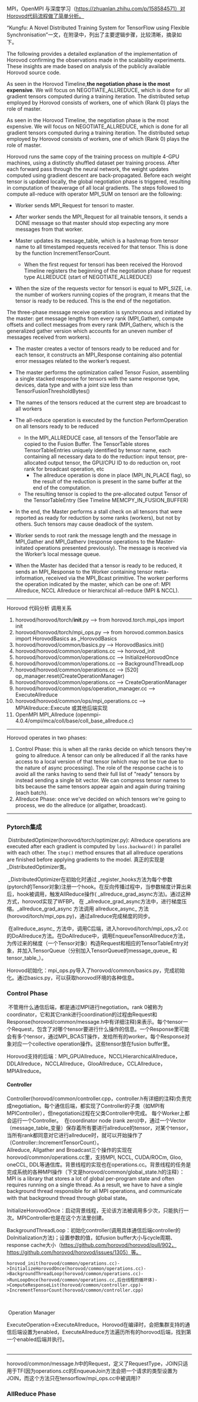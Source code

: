 MPI，OpenMPI 与深度学习（https://zhuanlan.zhihu.com/p/158584571）对Horovod代码流程做了简单分析。

“Kungfu: A Novel Distributed Training System for TensorFlow using Flexible Synchronisation”一文，在附录中，列出了主要逻辑步骤，比较清晰，摘录如下。

The following provides a detailed explanation of the implementation  of Horovod confirming the observations made in the scalability experiments. These insights are made based on analysis of the publicly available Horovod source code.

As seen in the Horovod Timeline,**the negotiation phase is the most expensive**. We will focus on NEGOTIATE_ALLREDUCE, which is done for all gradient tensors computed during a training iteration. The distributed setup employed by Horovod consists of workers, one of which (Rank 0) plays the role of master.

As seen in the Horovod Timeline, the negotiation phase is the most expensive. We will focus on NEGOTIATE_ALLREDUCE, which is done for all gradient tensors computed during a training iteration. The distributed setup employed by Horovod consists of workers, one of which (Rank 0) plays the role of master. 

Horovod runs the same copy of the training process on multiple 4-GPU machines, using a distinctly shuffled dataset per training process. After each forward pass through the neural network, the weight updates computed using gradient descent are back-propagated. Before each weight tensor is updated locally, the global negotiation phase is triggered, resulting in computation of theaverage of all local gradients. The steps followed to compute  all-reduce with operator MPI_SUM on tensori are the following:

+ Worker sends MPI_Request for tensori to master.

+ After worker sends the MPI_Request for all trainable tensors, it sends a DONE message so that
  master should stop expecting any more messages from that worker.

+ Master updates its message_table, which is a hashmap from tensor name to all timestamped requests received for that tensor. This is done by the function IncrementTensorCount.
    * When the first request for tensori has been received the Horovod Timeline registers the beginning of the negotiation phase for request type ALLREDUCE (start of NEGOTIATE_ALLREDUCE)
* When the size of the requests vector for tensori is equal to MPI_SIZE, i.e. the number of workers running copies of the program, it means that the tensor is ready to be reduced. This is the end of the negotiation.
  

The three-phase message receive operation is synchronous and initiated by the master: get message lengths from every rank (MPI_Gather), compute offsets and collect messages from every rank (MPI_Gatherv, which is the generalized gather version which accounts for an uneven number of messages received from workers).

+ The master creates a vector of tensors ready to be reduced and for each tensor, it constructs an MPI_Response containing also potential error messages related to the worker’s request. 

+ The master performs the optimization called Tensor Fusion, assembling a single stacked response for tensors with the same response type, devices, data type and with a joint size
less than TensorFusionThresholdBytes()

+ The names of the tensors reduced at the current step are broadcast to all workers 

+ The all-reduce operation is executed by the function PerformOperation on all tensors ready to be reduced
  * In the MPI_ALLREDUCE case, all tensors of the TensorTable are copied to the Fusion Buffer. The TensorTable stores TensorTableEntries uniquely identified by tensor name, each containing all necessary data to do the reduction: input tensor, pre-allocated output tensor, the GPU/CPU ID to do reduction on, root rank for broadcast operation, etc
    * The allreduce operation is done in place (MPI_IN_PLACE flag), so the result of the reduction is present in the same buffer at the end of the computation.
  * The resulting tensor is copied to the pre-allocated output Tensor of the TensorTableEntry (See Timeline MEMCPY_IN_FUSION_BUFFER)

+ In the end, the Master performs a stall check on all tensors that were reported as ready for reduction by some ranks (workers), but not by others. Such tensors may cause deadlock of the system.

+ Worker sends to root rank the message length and the message in MPI_Gather and MPI_Gatherv (response operations to the Master-initated operations presented previously). The message is received via the Worker’s local message queue.

+ When the Master has decided that a tensor is ready to be reduced, it sends an MPI_Response to the Worker containing tensor meta-information, received via the MPI_Bcast primitive. The worker performs the operation indicated by the master, which can be one of: MPI Allreduce, NCCL Allreduce or hierarchical all-reduce (MPI & NCCL).

------------------------------------------------------------------------------------------------------------------------------------------------------------------------

Horovod 代码分析
调用关系

 1. horovod/horovod/torch/__init__.py --> from horovod.torch.mpi_ops import init
 2. horovod/horovod/torch/mpi_ops.py  --> from horovod.common.basics import HorovodBasics as _HorovodBasics
 3. horovod/horovod/common/basics.py  --> HorovodBasics.init()
 4. horovod/horovod/common/operations.cc --> horovod_init
 5. horovod/horovod/common/operations.cc --> InitializeHorovodOnce
 6. horovod/horovod/common/operations.cc --> BackgroundThreadLoop
 7. horovod/horovod/common/operations.cc --> [520] op_manager.reset(CreateOperationManager)
 8. horovod/horovod/common/operations.cc --> CreateOperationManager
 9. horovod/horovod/common/ops/operation_manager.cc --> ExecuteAllreduce
 10. horovod/horovod/common/ops/mpi_operations.cc --> MPIAllreduce::Execute 或其他后端实现
 11. OpenMPI MPI_Allreduce (openmpi-4.0.4/ompi/mca/coll/base/coll_base_allreduce.c)

 


-----------------------------------------------------------------------------
 Horovod operates in two phases:

1. Control Phase: this is when all the ranks decide on which tensors they're going to allreduce. A tensor can only be allreduced if all the ranks have access to a local version of that tensor (which may not be true due to the nature of async processing). The role of the response cache is to avoid all the ranks having to send their full list of "ready" tensors by instead sending a single bit vector. We can compress tensor names to bits because the same tensors appear again and again during training (each batch).
2. Allreduce Phase: once we've decided on which tensors we're going to process, we do the allreduce (or allgather, broadcast).

-----------------------------------------------------------------------------

### Pytorch集成

​       DistributedOptimizer(horovod/torch/optimizer.py): Allreduce operations are executed after each gradient is computed by ``loss.backward()`` in parallel with each other. The ``step()`` method ensures that all allreduce operations are finished before applying gradients to the model.   真正的实现是_DistributedOptimizer类。

​	\_DistributedOptimizer在初始化时通过 \_register_hooks方法为每个参数(pytorch的Tensor对象)注册一个hook。在反向传播过程中，当参数梯度计算出来后，hook被调用，触发AllReduce操作( \_allreduce_grad_async方法)。通过这种方式，horovod实现了WFBP。 在  \_allreduce_grad_async方法中，进行梯度压缩。\_allreduce_grad_async 方法调用 allreduce_async_ 方法(horovod/torch/mpi_ops.py)，通过allreduce完成梯度的同步。

​       在allreduce_async_ 方法中，调用C后端，进入horovod/torch/mpi_ops_v2.cc的DoAllreduce方法。在DoAllreduce中，调用EnqueueTensorAllreduce方法，为传过来的梯度（一个Tensor对象）构造Request和相应的TensorTableEntry对象，并加入TensorQueue（分别加入TensorQueue的message_queue_ 和 tensor_table_）。

​	   Horovod初始化：mpi_ops.py导入了horovod/common/basics.py，完成初始化。通过basics.py，可以获取horovod环境的各种信息。

### Control Phase

​        不管用什么通信后端，都是通过MPI进行negotiation。rank 0被称为coordinator，它和其它rank进行coordination的过程由Request和Response(horovod/common/message.h中有详细注释)来表示。每个tensor一个Request，包含了对哪个tensor要进行什么操作的信息。一个Response里可能会有多个tensor，通过MPI_BCAST操作，发给所有的worker。每个Response对象对应一个collective operation操作。这些tensor放在fusion buffer里。

​      Horovod支持的后端：MPI_GPUAllreduce，NCCLHierarchicalAllreduce，DDLAllreduce，NCCLAllreduce，GlooAllreduce，CCLAllreduce，MPIAllreduce。

#### Controller

​     Controller(horovod/common/controller.cpp，controller.h有详细的注释)负责完成negotiation。每个通信后端，都实现了Controller的子类（如MPI有MPIController），但negotiation过程在父类Controller中完成。 每个Worker上都会运行一个Controller。
​	在coordinator node (rank zero)中，通过一个Vector（message_table_变量）保存着所有要进行allreduce的tensor，对某个tensor，当所有rank都同意对它进行allreduce时，就可以开始操作了（Controller::IncrementTensorCount）。
​	
 	Allreduce, Allgather and Broadcast三个操作的实现在horovod/common/operations.cc里，支持MPI, NCCL, CUDA/ROCm, Gloo, oneCCL, DDL等通信库。背景线程的实现也在operations.cc。背景线程的任务是完成系统的各种MPI操作（下文是horovod/common/global_state.h的注释）：MPI is a library that stores a lot of global per-program state and often requires running on a single thread. As a result, we have to have a single background thread responsible for all MPI operations, and communicate with that background thread through global state。

​	InitializeHorovodOnce：启动背景线程，无论该方法被调用多少次，只能执行一次。MPIController也是在这个方法里创建。

​    BackgroundThreadLoop：初始化controller(调用具体通信后端controller的DoInitialization方法)；设置参数的值，如fusion buffer大小与cycle周期、response cache大小（https://github.com/horovod/horovod/pull/902，https://github.com/horovod/horovod/issues/1305）等。

	horovod_init(horovod/common/operations.cc)->InitializeHorovodOnce(horovod/common/operations.cc)->BackgroundThreadLoop(horovod/common/operations.cc)->RunLoopOnce(horovod/common/operations.cc,后台线程的循环体)->ComputeResponseList(horovod/common/controller.cpp)->IncrementTensorCount(horovod/common/controller.cpp)


​	

​	Operation Manager

​		ExecuteOperation->ExecuteAllreduce。Horovod在编译时，会把集群支持的通信后端设置为enabled，ExecuteAllreduce方法遍历所有的horovod后端，找到第一个enabled后端并执行。	
​	

---------------------------------------------------------------------------------------
horovod/common/message.h中的Request，定义了RequestType，JOIN只适用于TF(因为operations.cc的EnqueueJoin方法会把一个请求的类型设置为JOIN，而这个方法只在tensorflow/mpi_ops.cc中被调用)?	



### AllReduce Phase

